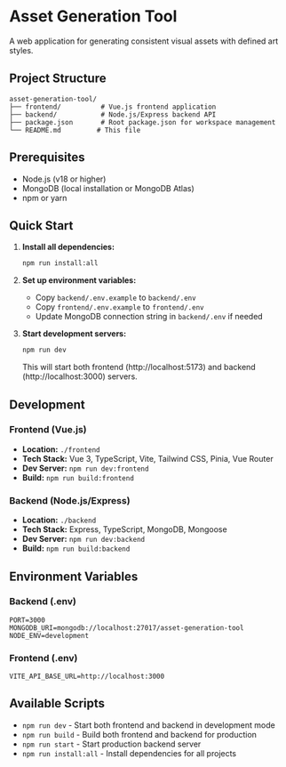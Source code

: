 # Asset Generation Tool

A web application for generating consistent visual assets with defined art styles.

## Project Structure

```
asset-generation-tool/
├── frontend/          # Vue.js frontend application
├── backend/           # Node.js/Express backend API
├── package.json       # Root package.json for workspace management
└── README.md         # This file
```

## Prerequisites

- Node.js (v18 or higher)
- MongoDB (local installation or MongoDB Atlas)
- npm or yarn

## Quick Start

1. **Install all dependencies:**
   ```bash
   npm run install:all
   ```

2. **Set up environment variables:**
   - Copy `backend/.env.example` to `backend/.env`
   - Copy `frontend/.env.example` to `frontend/.env`
   - Update MongoDB connection string in `backend/.env` if needed

3. **Start development servers:**
   ```bash
   npm run dev
   ```

   This will start both frontend (http://localhost:5173) and backend (http://localhost:3000) servers.

## Development

### Frontend (Vue.js)
- **Location:** `./frontend`
- **Tech Stack:** Vue 3, TypeScript, Vite, Tailwind CSS, Pinia, Vue Router
- **Dev Server:** `npm run dev:frontend`
- **Build:** `npm run build:frontend`

### Backend (Node.js/Express)
- **Location:** `./backend`
- **Tech Stack:** Express, TypeScript, MongoDB, Mongoose
- **Dev Server:** `npm run dev:backend`
- **Build:** `npm run build:backend`

## Environment Variables

### Backend (.env)
```
PORT=3000
MONGODB_URI=mongodb://localhost:27017/asset-generation-tool
NODE_ENV=development
```

### Frontend (.env)
```
VITE_API_BASE_URL=http://localhost:3000
```

## Available Scripts

- `npm run dev` - Start both frontend and backend in development mode
- `npm run build` - Build both frontend and backend for production
- `npm run start` - Start production backend server
- `npm run install:all` - Install dependencies for all projects